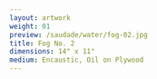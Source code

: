 ```yaml
---
layout: artwork
weight: 01
preview: /saudade/water/fog-02.jpg
title: Fog No. 2
dimensions: 14" x 11"
medium: Encaustic, Oil on Plywood
---
```

